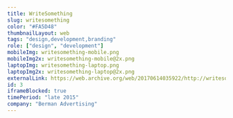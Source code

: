 ```yaml
---
title: WriteSomething
slug: writesomething
color: "#FA5D48"
thumbnailLayout: web
tags: "design,development,branding"
role: ["design", "development"]
mobileImg: writesomething-mobile.png
mobileImg2x: writesomething-mobile@2x.png
laptopImg: writesomething-laptop.png
laptopImg2x: writesomething-laptop@2x.png
externalLink: https://web.archive.org/web/20170614035922/http://writesomething.org/
id: 3
iframeBlocked: true
timePeriod: "late 2015"
company: "Berman Advertising"
---
```

